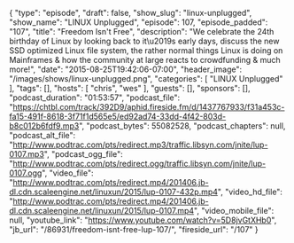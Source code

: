 {
  "type": "episode",
  "draft": false,
  "show_slug": "linux-unplugged",
  "show_name": "LINUX Unplugged",
  "episode": 107,
  "episode_padded": "107",
  "title": "Freedom Isn't Free",
  "description": "We celebrate the 24th birthday of Linux by looking back to it\u2019s early days, discuss the new SSD optimized Linux file system, the rather normal things Linux is doing on Mainframes & how the community at large reacts to crowdfunding & much more!",
  "date": "2015-08-25T19:42:06-07:00",
  "header_image": "/images/shows/linux-unplugged.png",
  "categories": [
    "LINUX Unplugged"
  ],
  "tags": [],
  "hosts": [
    "chris",
    "wes"
  ],
  "guests": [],
  "sponsors": [],
  "podcast_duration": "01:53:57",
  "podcast_file": "https://chtbl.com/track/392D9/aphid.fireside.fm/d/1437767933/f31a453c-fa15-491f-8618-3f71f1d565e5/ed92ad74-33dd-4f42-803d-b8c012b6fdf9.mp3",
  "podcast_bytes": 55082528,
  "podcast_chapters": null,
  "podcast_alt_file": "http://www.podtrac.com/pts/redirect.mp3/traffic.libsyn.com/jnite/lup-0107.mp3",
  "podcast_ogg_file": "http://www.podtrac.com/pts/redirect.ogg/traffic.libsyn.com/jnite/lup-0107.ogg",
  "video_file": "http://www.podtrac.com/pts/redirect.mp4/201406.jb-dl.cdn.scaleengine.net/linuxun/2015/lup-0107-432p.mp4",
  "video_hd_file": "http://www.podtrac.com/pts/redirect.mp4/201406.jb-dl.cdn.scaleengine.net/linuxun/2015/lup-0107.mp4",
  "video_mobile_file": null,
  "youtube_link": "https://www.youtube.com/watch?v=5D8jvGtXHb0",
  "jb_url": "/86931/freedom-isnt-free-lup-107/",
  "fireside_url": "/107"
}

